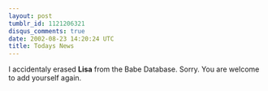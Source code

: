 ```yaml
---
layout: post
tumblr_id: 1121206321
disqus_comments: true
date: 2002-08-23 14:20:24 UTC
title: Todays News
---
```


I accidentaly erased <b>Lisa</b> from the Babe Database. Sorry. You are welcome to add yourself again.
